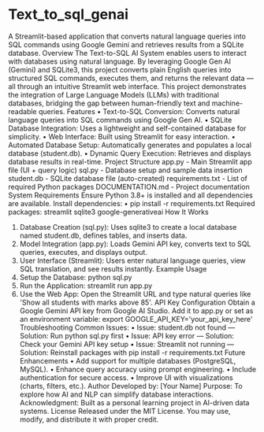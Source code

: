 # Text_to_sql_genai
A Streamlit-based application that converts natural language queries into SQL commands using Google Gemini and retrieves results from a SQLite database.
Overview
The Text-to-SQL AI System enables users to interact with databases using natural language. By leveraging Google Gen AI (Gemini) and SQLite3, this project converts plain English queries into structured SQL commands, executes them, and returns the relevant data — all through an intuitive Streamlit web interface.
This project demonstrates the integration of Large Language Models (LLMs) with traditional databases, bridging the gap between human-friendly text and machine-readable queries.
Features
•	Text-to-SQL Conversion: Converts natural language queries into SQL commands using Google Gen AI.
•	SQLite Database Integration: Uses a lightweight and self-contained database for simplicity.
•	Web Interface: Built using Streamlit for easy interaction.
•	Automated Database Setup: Automatically generates and populates a local database (student.db).
•	Dynamic Query Execution: Retrieves and displays database results in real-time.
Project Structure
app.py                - Main Streamlit app file (UI + query logic)
sql.py                - Database setup and sample data insertion
student.db            - SQLite database file (auto-created)
requirements.txt      - List of required Python packages
DOCUMENTATION.md      - Project documentation
System Requirements
Ensure Python 3.8+ is installed and all dependencies are available.
Install dependencies:
•	pip install -r requirements.txt
Required packages:
streamlit
sqlite3
google-generativeai
How It Works
1.	Database Creation (sql.py): Uses sqlite3 to create a local database named student.db, defines tables, and inserts data.
2.	Model Integration (app.py): Loads Gemini API key, converts text to SQL queries, executes, and displays output.
3.	User Interface (Streamlit): Users enter natural language queries, view SQL translation, and see results instantly.
Example Usage
1. Setup the Database: python sql.py
2. Run the Application: streamlit run app.py
3. Use the Web App: Open the Streamlit URL and type natural queries like 'Show all students with marks above 85'.
API Key Configuration
Obtain a Google Gemini API key from Google AI Studio. Add it to app.py or set as an environment variable:
export GOOGLE_API_KEY='your_api_key_here'
Troubleshooting
Common Issues:
•	Issue: student.db not found — Solution: Run python sql.py first
•	Issue: API key error — Solution: Check your Gemini API key setup
•	Issue: Streamlit not running — Solution: Reinstall packages with pip install -r requirements.txt
Future Enhancements
•	Add support for multiple databases (PostgreSQL, MySQL).
•	Enhance query accuracy using prompt engineering.
•	Include authentication for secure access.
•	Improve UI with visualizations (charts, filters, etc.).
Author
Developed by: [Your Name]
Purpose: To explore how AI and NLP can simplify database interactions.
Acknowledgment: Built as a personal learning project in AI-driven data systems.
License
Released under the MIT License. You may use, modify, and distribute it with proper credit.

